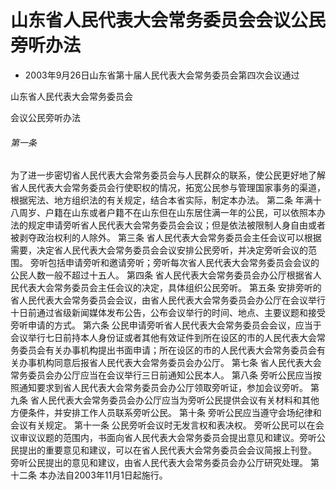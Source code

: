 # 山东省人民代表大会常务委员会会议公民旁听办法

- 2003年9月26日山东省第十届人民代表大会常务委员会第四次会议通过

<!-- INFO END -->

山东省人民代表大会常务委员会

会议公民旁听办法

###### 第一条

为了进一步密切省人民代表大会常务委员会与人民群众的联系，使公民更好地了解省人民代表大会常务委员会行使职权的情况，拓宽公民参与管理国家事务的渠道，根据宪法、地方组织法的有关规定，结合本省实际，制定本办法。 第二条 年满十八周岁、户籍在山东或者户籍不在山东但在山东居住满一年的公民，可以依照本办法的规定申请旁听省人民代表大会常务委员会会议；但是依法被限制人身自由或者被剥夺政治权利的人除外。 第三条 省人民代表大会常务委员会主任会议可以根据需要，决定省人民代表大会常务委员会会议安排公民旁听，并决定旁听会议的范围。 旁听包括申请旁听和邀请旁听；旁听每次省人民代表大会常务委员会会议的公民人数一般不超过十五人。 第四条 省人民代表大会常务委员会办公厅根据省人民代表大会常务委员会主任会议的决定，具体组织公民旁听。 第五条 安排旁听的省人民代表大会常务委员会会议，由省人民代表大会常务委员会办公厅在会议举行十日前通过省级新闻媒体发布公告，公布会议举行的时间、地点、主要议题和接受旁听申请的方式。 第六条 公民申请旁听省人民代表大会常务委员会会议，应当于会议举行七日前持本人身份证或者其他有效证件到所在设区的市的人民代表大会常务委员会有关办事机构提出书面申请；所在设区的市的人民代表大会常务委员会有关办事机构同意后报省人民代表大会常务委员会办公厅。 第七条 省人民代表大会常务委员会办公厅应当在会议举行三日前通知公民本人。 第八条 旁听公民应当按照通知要求到省人民代表大会常务委员会办公厅领取旁听证，参加会议旁听。 第九条 省人民代表大会常务委员会办公厅应当为旁听公民提供会议有关材料和其他方便条件，并安排工作人员联系旁听公民。 第十条 旁听公民应当遵守会场纪律和会议有关规定。 第十一条 公民旁听会议时无发言权和表决权。 旁听公民可以在会议审议议题的范围内，书面向省人民代表大会常务委员会提出意见和建议。旁听公民提出的重要意见和建议，可以在省人民代表大会常务委员会会议简报上刊登。 旁听公民提出的意见和建议，由省人民代表大会常务委员会办公厅研究处理。 第十二条 本办法自2003年11月1日起施行。
